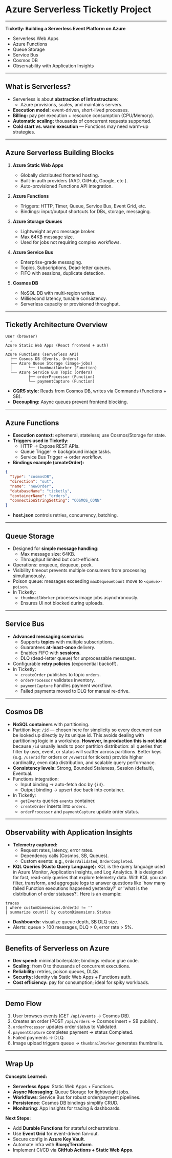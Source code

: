 # Azure Serverless Ticketly Project&#x20;

---

**Ticketly: Building a Serverless Event Platform on Azure**

- Serverless Web Apps
- Azure Functions
- Queue Storage
- Service Bus
- Cosmos DB
- Observability with Application Insights

---

## What is Serverless?

- Serverless is about **abstraction of infrastructure**:
  - Azure provisions, scales, and maintains servers.
- **Execution model:** event-driven, short-lived processes.
- **Billing:** pay per execution + resource consumption (CPU/Memory).
- **Automatic scaling:** thousands of concurrent requests supported.
- **Cold start vs. warm execution** — Functions may need warm-up strategies.

---

## Azure Serverless Building Blocks

1. **Azure Static Web Apps**

   - Globally distributed frontend hosting.
   - Built-in auth providers (AAD, GitHub, Google, etc.).
   - Auto-provisioned Functions API integration.

2. **Azure Functions**

   - Triggers: HTTP, Timer, Queue, Service Bus, Event Grid, etc.
   - Bindings: input/output shortcuts for DBs, storage, messaging.

3. **Azure Storage Queues**

   - Lightweight async message broker.
   - Max 64KB message size.
   - Used for jobs not requiring complex workflows.

4. **Azure Service Bus**

   - Enterprise-grade messaging.
   - Topics, Subscriptions, Dead-letter queues.
   - FIFO with sessions, duplicate detection.

5. **Cosmos DB**

   - NoSQL DB with multi-region writes.
   - Millisecond latency, tunable consistency.
   - Serverless capacity or provisioned throughput.

---

## Ticketly Architecture Overview

```
User (browser)
  ↓
Azure Static Web Apps (React frontend + auth)
  ↓
Azure Functions (serverless API)
  ├── Cosmos DB (Events, Orders)
  ├── Azure Queue Storage (image-jobs)
  │       └── thumbnailWorker (Function)
  └── Azure Service Bus Topic (orders)
          ├── orderProcessor (Function)
          └── paymentCapture (Function)

```

- **CQRS style:** Reads from Cosmos DB, writes via Commands (Functions + SB).
- **Decoupling:** Async queues prevent frontend blocking.

---

## Azure Functions&#x20;

- **Execution context:** ephemeral, stateless; use Cosmos/Storage for state.
- **Triggers used in Ticketly:**
  - HTTP → Expose REST APIs.
  - Queue Trigger → background image tasks.
  - Service Bus Trigger → order workflow.
- **Bindings example (createOrder):**

```json
{
  "type": "cosmosDB",
  "direction": "out",
  "name": "newOrder",
  "databaseName": "ticketly",
  "containerName": "orders",
  "connectionStringSetting": "COSMOS_CONN"
}
```

- **host.json** controls retries, concurrency, batching.

---

## Queue Storage

- Designed for **simple message handling**:
  - Max message size: 64KB.
  - Throughput limited but cost-efficient.
- Operations: enqueue, dequeue, peek.
- Visibility timeout prevents multiple consumers from processing simultaneously.
- Poison queue: messages exceeding `maxDequeueCount` move to `<queue>-poison`.
- In Ticketly:
  - `thumbnailWorker` processes image jobs asynchronously.
  - Ensures UI not blocked during uploads.

---

## Service Bus&#x20;

- **Advanced messaging scenarios**:
  - Supports **topics** with multiple subscriptions.
  - Guarantees **at-least-once** delivery.
  - Enables FIFO with **sessions**.
  - DLQ (dead-letter queue) for unprocessable messages.
- Configurable **retry policies** (exponential backoff).
- In Ticketly:
  - `createOrder` publishes to topic `orders`.
  - `orderProcessor` validates inventory.
  - `paymentCapture` handles payment workflow.
  - Failed payments moved to DLQ for manual re-drive.

---

## Cosmos DB&#x20;

- **NoSQL containers** with partitioning.
- Partition key: `/id` — chosen here for simplicity so every document can be looked up directly by its unique id. This avoids dealing with partitioning logic in a workshop. **However, in production this is not ideal** because `/id` usually leads to poor partition distribution: all queries that filter by user, event, or status will scatter across partitions. Better keys (e.g. `/userId` for orders or `/eventId` for tickets) provide higher cardinality, even data distribution, and scalable query performance.
- **Consistency levels:** Strong, Bounded Staleness, Session (default), Eventual.
- Functions integration:
  - Input binding → auto-fetch doc by `{id}`.
  - Output binding → upsert doc back into container.
- In Ticketly:
  - `getEvents` queries `events` container.
  - `createOrder` inserts into `orders`.
  - `orderProcessor` and `paymentCapture` update order status.

---

## Observability with Application Insights

- **Telemetry captured:**
  - Request rates, latency, error rates.
  - Dependency calls (Cosmos, SB, Queues).
  - Custom events: e.g., `OrderValidated`, `OrderCompleted`.
- **KQL Queries (Kusto Query Language):** KQL is the query language used in Azure Monitor, Application Insights, and Log Analytics. It is designed for fast, read-only queries that explore telemetry data. With KQL you can filter, transform, and aggregate logs to answer questions like 'how many failed Function executions happened yesterday?' or 'what is the distribution of order statuses?'. Here is an example:

```kql
traces
| where customDimensions.OrderId != ''
| summarize count() by customDimensions.Status
```

- **Dashboards:** visualize queue depth, SB DLQ size.
- Alerts: queue > 100 messages, DLQ > 0, error rate > 5%.

---

## Benefits of Serverless on Azure

- **Dev speed:** minimal boilerplate; bindings reduce glue code.
- **Scaling:** from 0 to thousands of concurrent executions.
- **Reliability:** retries, poison queues, DLQs.
- **Security:** identity via Static Web Apps + Functions auth.
- **Cost efficiency:** pay for consumption; ideal for spiky workloads.

---

## &#x20;Demo Flow 

1. User browses events (GET `/api/events` → Cosmos DB).
2. Creates an order (POST `/api/orders` → Cosmos insert + SB publish).
3. `orderProcessor` updates order status to Validated.
4. `paymentCapture` completes payment → status Completed.
5. Failed payments → DLQ.
6. Image upload triggers queue → `thumbnailWorker` generates thumbnails.

---

## Wrap Up

**Concepts Learned:**

- **Serverless Apps**: Static Web Apps + Functions.
- **Async Messaging**: Queue Storage for lightweight jobs.
- **Workflows**: Service Bus for robust order/payment pipelines.
- **Persistence**: Cosmos DB bindings simplify CRUD.
- **Monitoring**: App Insights for tracing & dashboards.

**Next Steps:**

- Add **Durable Functions** for stateful orchestrations.
- Use **Event Grid** for event-driven fan-out.
- Secure config in **Azure Key Vault**.
- Automate infra with **Bicep/Terraform**.
- Implement CI/CD via **GitHub Actions + Static Web Apps**.

